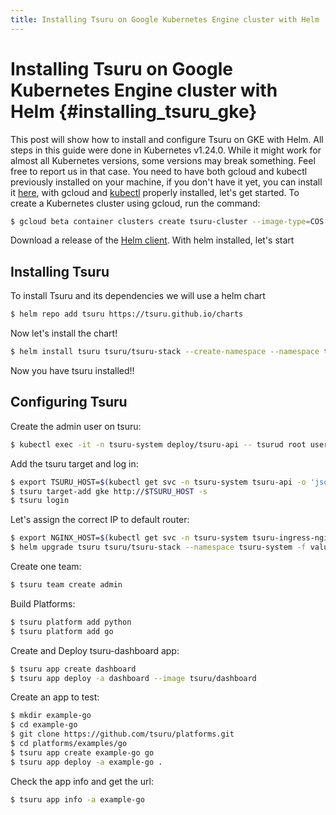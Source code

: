 ```yaml
---
title: Installing Tsuru on Google Kubernetes Engine cluster with Helm
---
```


# Installing Tsuru on Google Kubernetes Engine cluster with Helm {#installing_tsuru_gke}

This post will show how to install and configure Tsuru on GKE with Helm.
All steps in this guide were done in Kubernetes v1.24.0. While it might
work for almost all Kubernetes versions, some versions may break
something. Feel free to report us in that case. You need to have both
gcloud and kubectl previously installed on your machine, if you don\'t
have it yet, you can install it
[here](https://cloud.google.com/sdk/docs/install/), with gcloud and
[kubectl](https://kubernetes.io/docs/tasks/tools/) properly installed,
let\'s get started. To create a Kubernetes cluster using gcloud, run the
command:

``` bash
$ gcloud beta container clusters create tsuru-cluster --image-type=COS --machine-type=e2-standard-4 --num-nodes "2" --zone=$YOUR_PREEFERED_ZONE
```

Download a release of the [Helm
client](https://github.com/helm/helm/releases). With helm installed,
let\'s start

## Installing Tsuru

To install Tsuru and its dependencies we will use a helm chart

``` bash
$ helm repo add tsuru https://tsuru.github.io/charts
```

Now let\'s install the chart!

``` bash
$ helm install tsuru tsuru/tsuru-stack --create-namespace --namespace tsuru-system
```

Now you have tsuru installed!!

## Configuring Tsuru

Create the admin user on tsuru:

``` bash
$ kubectl exec -it -n tsuru-system deploy/tsuru-api -- tsurud root user create admin@admin.com# CHANGE IT TO YOUR ADMIN USER #
```

Add the tsuru target and log in:

``` bash
$ export TSURU_HOST=$(kubectl get svc -n tsuru-system tsuru-api -o 'jsonpath={.status.loadBalancer.ingress[].ip}')
$ tsuru target-add gke http://$TSURU_HOST -s
$ tsuru login
```

Let\'s assign the correct IP to default router:

``` bash
$ export NGINX_HOST=$(kubectl get svc -n tsuru-system tsuru-ingress-nginx-controller -o 'jsonpath={.status.loadBalancer.ingress[].ip}')
$ helm upgrade tsuru tsuru/tsuru-stack --namespace tsuru-system -f values.yaml --set kubernetes-router.ingressExpose.domain=cloud.$NGINX_HOST.nip.io --set kubernetes-router.ingressExpose.port=80
```

Create one team:

``` bash
$ tsuru team create admin
```

Build Platforms:

``` bash
$ tsuru platform add python
$ tsuru platform add go
```

Create and Deploy tsuru-dashboard app:

``` bash
$ tsuru app create dashboard
$ tsuru app deploy -a dashboard --image tsuru/dashboard
```

Create an app to test:

``` bash
$ mkdir example-go
$ cd example-go
$ git clone https://github.com/tsuru/platforms.git
$ cd platforms/examples/go
$ tsuru app create example-go go
$ tsuru app deploy -a example-go .
```

Check the app info and get the url:

``` bash
$ tsuru app info -a example-go
```
